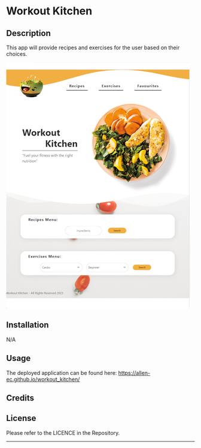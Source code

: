# Workout Kitchen

## Description

This app will provide recipes and exercises for the user based on their choices.

![demo](./assets/images/screenshot.png)

## Installation

N/A

## Usage

The deployed application can be found here: https://allen-ec.github.io/workout_kitchen/


## Credits


## License

Please refer to the LICENCE in the Repository.

---
